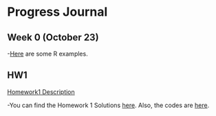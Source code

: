 # Progress Journal



## Week 0 (October 23)


-[Here](files/example_homework_0.html) are some R examples.


## HW1

[Homework1 Description](files/IE582_Fall20_Homework1.pdf)

-You can find the Homework 1 Solutions [here](files/SUHEYLA_YILDIZ_HW1.html). Also, the codes are [here](files/SUHEYLA_YILDIZ_HW1.rmd).


